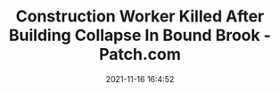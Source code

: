 ---
"title": "Construction Worker Killed After Building Collapse In Bound Brook - Patch.com"
"date": "2021-11-16 16:4:52"
"feed_name": "GOOGLENEWSCONSTRUCTION"
"feed_website": "https://news.google.com/search?q=construction%2Bincident&hl=en-US&gl=US&ceid=US:en"
"feed_rss": "https://news.google.com/rss/search?q=construction%2Bincident&hl=en-US&gl=US&ceid=US:en"
"link": "https://patch.com/new-jersey/bridgewater/construction-worker-killed-after-building-collapse-bound-brook"
"source": "{'href': 'https://patch.com', 'title': 'Patch.com'}"
"file": "_posts/2021-1-1-b9eee96b7a22b174e53ecec06de8c1c320186771.md"
"accident": "1"
"drilling": "0"
"dead": "1"
"injured": "0"
"arrested": "0"
"place": "bound brook"
"where": "construction site"
"causes": "collapse"
"place_uri": "http://en.wikipedia.org/wiki/Bound_Brook%2C_New_Jersey"
---